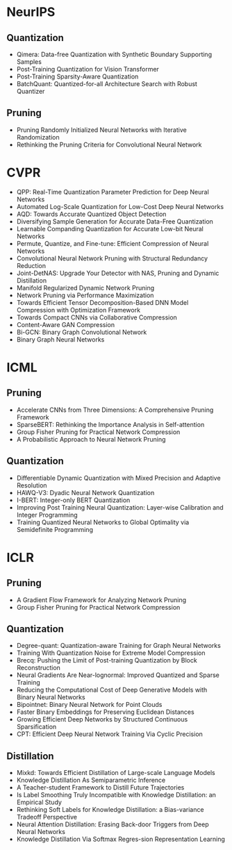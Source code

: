 # NeurIPS

## Quantization
- Qimera: Data-free Quantization with Synthetic Boundary Supporting Samples
- Post-Training Quantization for Vision Transformer
- Post-Training Sparsity-Aware Quantization
- BatchQuant: Quantized-for-all Architecture Search with Robust Quantizer

## Pruning 
- Pruning Randomly Initialized Neural Networks with Iterative Randomization
- Rethinking the Pruning Criteria for Convolutional Neural Network

# CVPR
- QPP: Real-Time Quantization Parameter Prediction for Deep Neural Networks
- Automated Log-Scale Quantization for Low-Cost Deep Neural Networks
- AQD: Towards Accurate Quantized Object Detection
- Diversifying Sample Generation for Accurate Data-Free Quantization
- Learnable Companding Quantization for Accurate Low-bit Neural Networks
- Permute, Quantize, and Fine-tune: Efficient Compression of Neural Networks
- Convolutional Neural Network Pruning with Structural Redundancy Reduction
- Joint-DetNAS: Upgrade Your Detector with NAS, Pruning and Dynamic Distillation
- Manifold Regularized Dynamic Network Pruning
- Network Pruning via Performance Maximization
- Towards Efficient Tensor Decomposition-Based DNN Model Compression with Optimization Framework
- Towards Compact CNNs via Collaborative Compression
- Content-Aware GAN Compression
- Bi-GCN: Binary Graph Convolutional Network
- Binary Graph Neural Networks

# ICML

## Pruning
- Accelerate CNNs from Three Dimensions: A Comprehensive Pruning Framework
- SparseBERT: Rethinking the Importance Analysis in Self-attention
- Group Fisher Pruning for Practical Network Compression
- A Probabilistic Approach to Neural Network Pruning

## Quantization
- Differentiable Dynamic Quantization with Mixed Precision and Adaptive Resolution
- HAWQ-V3: Dyadic Neural Network Quantization
- I-BERT: Integer-only BERT Quantization
- Improving Post Training Neural Quantization: Layer-wise Calibration and Integer Programming
- Training Quantized Neural Networks to Global Optimality via Semidefinite Programming

# ICLR

## Pruning
- A Gradient Flow Framework for Analyzing Network Pruning
- Group Fisher Pruning for Practical Network Compression


## Quantization
- Degree-quant: Quantization-aware Training for Graph Neural Networks
- Training With Quantization Noise for Extreme Model Compression
- Brecq: Pushing the Limit of Post-training Quantization by Block Reconstruction
- Neural Gradients Are Near-lognormal: Improved Quantized and Sparse Training
- Reducing the Computational Cost of Deep Generative Models with Binary Neural Networks
- Bipointnet: Binary Neural Network for Point Clouds
- Faster Binary Embeddings for Preserving Euclidean Distances
- Growing Efficient Deep Networks by Structured Continuous Sparsification
- CPT: Efficient Deep Neural Network Training Via Cyclic Precision

## Distillation
- Mixkd: Towards Efficient Distillation of Large-scale Language Models
- Knowledge Distillation As Semiparametric Inference
- A Teacher-student Framework to Distill Future Trajectories
- Is Label Smoothing Truly Incompatible with Knowledge Distillation: an Empirical Study
- Rethinking Soft Labels for Knowledge Distillation: a Bias-variance Tradeoff Perspective
- Neural Attention Distillation: Erasing Back-door Triggers from Deep Neural Networks
- Knowledge Distillation Via Softmax Regres-sion Representation Learning